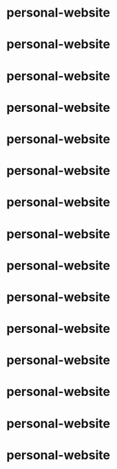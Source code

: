 # personal-website
# personal-website
# personal-website
# personal-website
# personal-website
# personal-website
# personal-website
# personal-website
# personal-website
# personal-website
# personal-website
# personal-website
# personal-website
# personal-website
# personal-website
